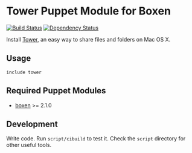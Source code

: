 # Tower Puppet Module for Boxen

[![Build Status](https://travis-ci.org/boxen/puppet-tower.png?branch=master)](https://travis-ci.org/boxen/puppet-tower)
[![Dependency Status](https://gemnasium.com/jozefizso/puppet-tower.png)](https://gemnasium.com/jozefizso/puppet-tower)

Install [Tower](http://www.git-tower.com), an easy way to share files
and folders on Mac OS X.

## Usage

```puppet
include tower
```

## Required Puppet Modules

* [boxen] >= 2.1.0


## Development

Write code. Run `script/cibuild` to test it. Check the `script`
directory for other useful tools.


[boxen]: https://github.com/boxen/puppet-boxen